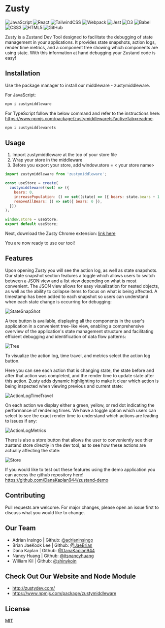 
# Zusty

![JavaScript](https://img.shields.io/badge/javascript-%23323330.svg?style=for-the-badge&logo=javascript&logoColor=%23F7DF1E)
![React](https://img.shields.io/badge/react-%2320232a.svg?style=for-the-badge&logo=react&logoColor=%2361DAFB)
![TailwindCSS](https://img.shields.io/badge/tailwindcss-%2338B2AC.svg?style=for-the-badge&logo=tailwind-css&logoColor=white)
![Webpack](https://img.shields.io/badge/webpack-%238DD6F9.svg?style=for-the-badge&logo=webpack&logoColor=black)
![Jest](https://img.shields.io/badge/-jest-%23C21325?style=for-the-badge&logo=jest&logoColor=white)
![D3](https://img.shields.io/badge/d3-red?style=for-the-badge&logo=d3.js)
![Babel](https://img.shields.io/badge/Babel-F9DC3e?style=for-the-badge&logo=babel&logoColor=black)
![CSS3](https://img.shields.io/badge/css3-%231572B6.svg?style=for-the-badge&logo=css3&logoColor=white)
![HTML5](https://img.shields.io/badge/html5-%23E34F26.svg?style=for-the-badge&logo=html5&logoColor=white)
![GitHub](https://img.shields.io/badge/github-%23121011.svg?style=for-the-badge&logo=github&logoColor=white)

Zusty is a Zustand Dev Tool designed to facilitate the debugging of state management in your applications. It provides state snapshots, action logs, render time metrics, and a component tree showing which components are using state. With this information at hand debugging your Zustand code is easy!

## Installation

Use the package manager to install our middleware - zustymiddleware.

For JavaScript: 

```bash
npm i zustymiddleware
```

For TypeScript follow the below command and refer to the instructions here: https://www.npmjs.com/package/zustymiddlewarets?activeTab=readme.

```bash
npm i zustymiddlewarets
```

## Usage

1. Import zustymiddleware at the top of your store file
2. Wrap your store in the middleware
3. Before you export your store, add window.store = < your store name>

```javascript
import zustymiddleware from 'zustymiddleware';

const useStore = create(
  zustymiddleware((set) => ({
    bears: 0,
    increasePopulation: () => set((state) => ({ bears: state.bears + 1 })),
    removeAllBears: () => set({ bears: 0 }),
  }))
);

window.store = useStore;
export default useStore;
```

Next, download the Zusty Chrome extension: [link here](https://chromewebstore.google.com/detail/zusty/ckdnkkilcbkocfdpcaohdehnbeaefndo)

You are now ready to use our tool!

## Features

Upon opening Zusty you will see the action log, as well as state snapshots. Our state snapshot section features a toggle which allows users to switch between a JSON view and a list view depending on what is most convenient. The JSON view allows for easy visualization for nested objects, as well as the ability to collapse items to focus on what is being affected. A timestamp has been added to each snapshot so users can understand when each state change is occurring for debugging:

![StateSnapShot](https://github.com/oslabs-beta/Zusty/assets/44410674/b1831e67-0b11-4ac6-b246-e99b43ad33a9)


A tree button is available, displaying all the components in the user's application in a convenient tree-like view, enabling a comprehensive overview of the application's state management structure and facilitating efficient debugging and identification of data flow patterns:

![Tree](https://github.com/oslabs-beta/Zusty/assets/44410674/73aea79b-dbe5-477e-ad01-de9f46645561)


To visualize the action log, time travel, and metrics select the action log button.

Here you can see each action that is changing state, the state before and after that action was completed, and the render time to update state after this action. Zusty adds dynamic highlighting to make it clear which action is being inspected when viewing previous and current state:

![ActionLogTimeTravel](https://github.com/oslabs-beta/Zusty/assets/44410674/611f61f0-e50c-4159-84f9-6e797adc4791)


On each action we display either a green, yellow, or red dot indicating the performance of rendering times. We have a toggle option which users can select to see the exact render time to understand which actions are leading to issues if any:

![ActionLogMetrics](https://github.com/oslabs-beta/Zusty/assets/44410674/ed336c59-b0af-421b-bc67-80a8deee9727)


There is also a store button that allows the user to conveniently see thier zustand store directly in the dev tool, as to see how these actions are actually affecting the state:

![Store](https://github.com/oslabs-beta/Zusty/assets/44410674/f082d5f8-a8d4-4853-bbd7-7bb1fc4bd893)



If you would like to test out these features using the demo application you can access the github repository here!
https://github.com/DanaKaplan944/zustand-demo


## Contributing

Pull requests are welcome. For major changes, please open an issue first
to discuss what you would like to change.

## Our Team

- Adrian Insingo | Github: [@adrianinsingo](https://github.com/adrianinsingo)
- Brian JaeKook Lee | Github: [@JaeBrian](https://github.com/JaeBrian)
- Dana Kaplan | Github: [@DanaKaplan944](https://github.com/DanaKaplan944)
- Nancy Huang | Github: [@itsnancyhuang](https://github.com/itsnancyhuang)
- William Kil | Github: [@shinykoin](https://github.com/shinykoin)

## Check Out Our Website and Node Module
- http://zustydev.com/
- https://www.npmjs.com/package/zustymiddleware

## License

[MIT](https://choosealicense.com/licenses/mit/)
